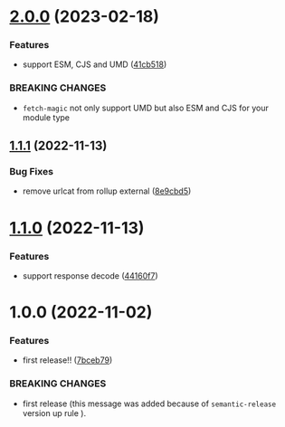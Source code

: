 # [2.0.0](https://github.com/hiroki0525/fetch-magic/compare/v1.1.1...v2.0.0) (2023-02-18)


### Features

* support ESM, CJS and UMD ([41cb518](https://github.com/hiroki0525/fetch-magic/commit/41cb5180f3f8c2ee9ed045495b336af3ee00b6c2))


### BREAKING CHANGES

* `fetch-magic` not only support UMD but also ESM and CJS for your module type

## [1.1.1](https://github.com/hiroki0525/fetch-magic/compare/v1.1.0...v1.1.1) (2022-11-13)


### Bug Fixes

* remove  urlcat from rollup external ([8e9cbd5](https://github.com/hiroki0525/fetch-magic/commit/8e9cbd5ebe0dd0ecdfc5c624f2854206ea2c0b1a))

# [1.1.0](https://github.com/hiroki0525/fetch-magic/compare/v1.0.0...v1.1.0) (2022-11-13)


### Features

* support response decode ([44160f7](https://github.com/hiroki0525/fetch-magic/commit/44160f78aefcf8a3a8ae7e274ce2758217449e50))

# 1.0.0 (2022-11-02)


### Features

* first release!! ([7bceb79](https://github.com/hiroki0525/fetch-magic/commit/7bceb79f465bd099ec4ac323c82493d11e6651ac))


### BREAKING CHANGES

* first release (this message was added because of `semantic-release` version up rule ).
